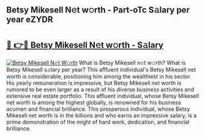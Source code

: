 ## Betsy Mikesell N𝚎t w𝚘rth - Part-oTc S𝚊lary per year eZYDR

# <h2><a href="http://gc2grr.nevu.top/?p=Betsy+Mikesell">🔗 👉🔴 Betsy Mikesell N𝚎t w𝚘rth - S𝚊lary</a></h2>

[![Betsy Mikesell N𝚎t W𝚘rth](https://i.imgur.com/Oavwk0R.jpeg)](http://gc2grr.nevu.top/?p=Betsy+Mikesell)
What is Betsy Mikesell n𝚎t w𝚘rth? What is Betsy Mikesell s𝚊lary per year?
This affluent individual's Betsy Mikesell net worth is considerable, positioning him among the wealthiest in his sector. His yearly remuneration is impressive, but Betsy Mikesell net worth is rumored to be even larger as a result of his diverse business activities and extensive real estate portfolio. This affluent individual, whose Betsy Mikesell net worth is among the highest globally, is renowned for his business acumen and financial brilliance. This prosperous individual, whose Betsy Mikesell net worth is in the billions and who earns an impressive salary, is a prime demonstration of the might of hard work, dedication, and financial brilliance.
